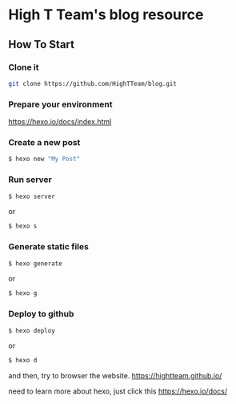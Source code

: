 # High T Team's blog resource
## How To Start
### Clone it
```bash
git clone https://github.com/HighTTeam/blog.git
```
### Prepare your environment
https://hexo.io/docs/index.html
### Create a new post
```bash
$ hexo new "My Post"
```
### Run server
```bash
$ hexo server
```
or
```bash
$ hexo s
```
### Generate static files
```bash
$ hexo generate
```
or
```bash
$ hexo g
```
### Deploy to github
```bash
$ hexo deploy
```
or
```bash
$ hexo d
```
and then, try to browser the website. https://hightteam.github.io/

need to learn more about hexo, just click this https://hexo.io/docs/
